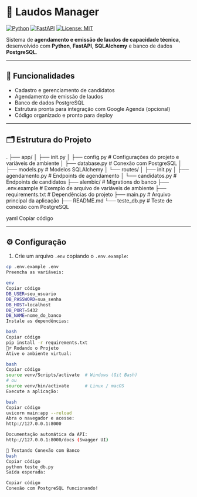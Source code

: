 # 📝 Laudos Manager

[![Python](https://img.shields.io/badge/Python-3.11+-blue)](https://www.python.org/)
[![FastAPI](https://img.shields.io/badge/FastAPI-0.100.0-green)](https://fastapi.tiangolo.com/)
[![License: MIT](https://img.shields.io/badge/License-MIT-yellow.svg)](LICENSE)

Sistema de **agendamento e emissão de laudos de capacidade técnica**, desenvolvido com **Python**, **FastAPI**, **SQLAlchemy** e banco de dados **PostgreSQL**.  

---

## 🚀 Funcionalidades

- Cadastro e gerenciamento de candidatos
- Agendamento de emissão de laudos
- Banco de dados PostgreSQL
- Estrutura pronta para integração com Google Agenda (opcional)
- Código organizado e pronto para deploy

---

## 🗂 Estrutura do Projeto

.
├── app/
│ ├── init.py
│ ├── config.py # Configurações do projeto e variáveis de ambiente
│ ├── database.py # Conexão com PostgreSQL
│ ├── models.py # Modelos SQLAlchemy
│ └── routes/
│ ├── init.py
│ ├── agendamento.py # Endpoints de agendamento
│ └── candidatos.py # Endpoints de candidatos
├── alembic/ # Migrations do banco
├── .env.example # Exemplo de arquivo de variáveis de ambiente
├── requirements.txt # Dependências do projeto
├── main.py # Arquivo principal da aplicação
├── README.md
└── teste_db.py # Teste de conexão com PostgreSQL

yaml
Copiar código

---

## ⚙️ Configuração

1. Crie um arquivo `.env` copiando o `.env.example`:

```bash
cp .env.example .env
Preencha as variáveis:

env
Copiar código
DB_USER=seu_usuario
DB_PASSWORD=sua_senha
DB_HOST=localhost
DB_PORT=5432
DB_NAME=nome_do_banco
Instale as dependências:

bash
Copiar código
pip install -r requirements.txt
🏃‍♂️ Rodando o Projeto
Ative o ambiente virtual:

bash
Copiar código
source venv/Scripts/activate  # Windows (Git Bash)
# ou
source venv/bin/activate      # Linux / macOS
Execute a aplicação:

bash
Copiar código
uvicorn main:app --reload
Abra o navegador e acesse:
http://127.0.0.1:8000

Documentação automática da API:
http://127.0.0.1:8000/docs (Swagger UI)

🧪 Testando Conexão com Banco
bash
Copiar código
python teste_db.py
Saída esperada:

Copiar código
Conexão com PostgreSQL funcionando!
